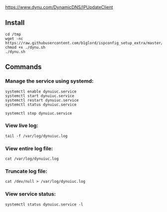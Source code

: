 https://www.dynu.com/DynamicDNS/IPUpdateClient
## Install
```
cd /tmp
wget -nc https://raw.githubusercontent.com/b1glord/ispconfig_setup_extra/master/centos7/dynu/dynu.sh
chmod +x ./dynu.sh
./dynu.sh
```

## Commands
### Manage the service using systemd:
```
systemctl enable dynuiuc.service
systemctl start dynuiuc.service
systemctl restart dynuiuc.service
systemctl status dynuiuc.service
```

```
systemctl stop dynuiuc.service
```
### View live log: 
```tail -f /var/log/dynuiuc.log```

### View entire log file: 
```cat /var/log/dynuiuc.log```

### Truncate log file: 
```cat /dev/null > /var/log/dynuiuc.log```

### View service status: 
```systemctl status dynuiuc.service -l```

